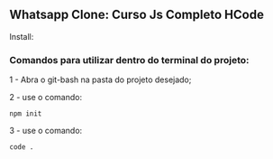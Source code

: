 ## Whatsapp Clone: Curso Js Completo HCode

Install:

### Comandos para utilizar dentro do terminal do projeto:

1 - Abra o git-bash na pasta do projeto desejado;

2 - use o comando:

 	npm init

3 - use o comando:
  
    code .
